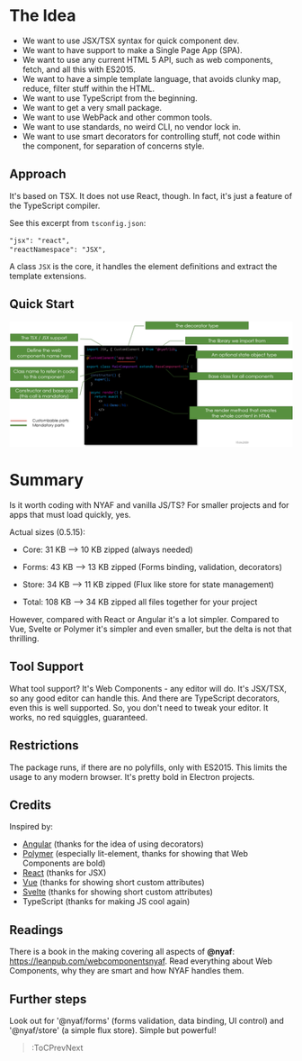 # The Idea

* We want to use JSX/TSX syntax for quick component dev.
* We want to have support to make a Single Page App (SPA).
* We want to use any current HTML 5 API, such as web components, fetch, and all this with ES2015.
* We want to have a simple template language, that avoids clunky map, reduce, filter stuff within the HTML.
* We want to use TypeScript from the beginning.
* We want to get a very small package.
* We want to use WebPack and other common tools.
* We want to use standards, no weird CLI, no vendor lock in.
* We want to use smart decorators for controlling stuff, not code within the component, for separation of concerns style.

## Approach

It's based on TSX. It does not use React, though. In fact, it's just a feature of the TypeScript compiler.

See this excerpt from `tsconfig.json`:

~~~
"jsx": "react",
"reactNamespace": "JSX",
~~~

A class `JSX` is the core, it handles the element definitions and extract the template extensions.

## Quick Start

![](assets/minimum_app.png)

# Summary

Is it worth coding with NYAF and vanilla JS/TS? For smaller projects and for apps that must load quickly, yes.

Actual sizes (0.5.15):

* Core:   31 KB --> 10 KB zipped (always needed)
* Forms:  43 KB --> 13 KB zipped (Forms binding, validation, decorators)
* Store:  34 KB --> 11 KB zipped (Flux like store for state management)

* Total: 108 KB --> 34 KB zipped all files together for your project

However, compared with React or Angular it's a lot simpler. Compared to Vue, Svelte or Polymer it's simpler and even smaller, but the delta is not that thrilling.

## Tool Support

What tool support? It's Web Components - any editor will do. It's JSX/TSX, so any good editor can handle this. And there are TypeScript decorators, even this is well supported. So, you don't need to tweak your editor. It works, no red squiggles, guaranteed.

## Restrictions

The package runs, if there are no polyfills, only with ES2015. This limits the usage to any modern browser. It's pretty bold in Electron projects.

## Credits

Inspired by:

* [Angular](comparision/angular) (thanks for the idea of using decorators)
* [Polymer](comparision/polymer) (especially lit-element, thanks for showing that Web Components are bold)
* [React](comparision/react) (thanks for JSX)
* [Vue](comparision/vue) (thanks for showing short custom attributes)
* [Svelte](comparision/svelte) (thanks for showing short custom attributes)
* TypeScript (thanks for making JS cool again)

## Readings

There is a book in the making covering all aspects of **@nyaf**: https://leanpub.com/webcomponentsnyaf. Read everything about Web Components, why they are smart and how NYAF handles them.

## Further steps

Look out for '@nyaf/forms' (forms validation, data binding, UI control) and '@nyaf/store' (a simple flux store). Simple but powerful!

> :ToCPrevNext

